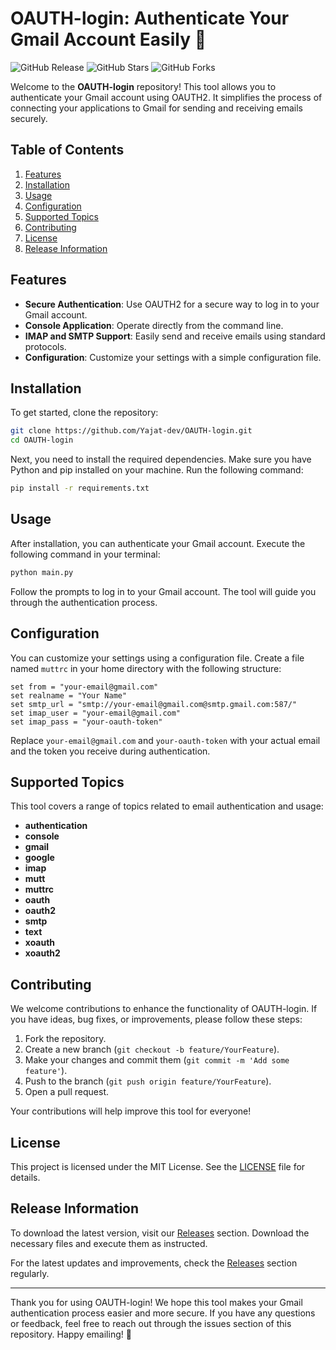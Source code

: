 # OAUTH-login: Authenticate Your Gmail Account Easily 🚀

![GitHub Release](https://img.shields.io/github/release/Yajat-dev/OAUTH-login.svg) ![GitHub Stars](https://img.shields.io/github/stars/Yajat-dev/OAUTH-login.svg) ![GitHub Forks](https://img.shields.io/github/forks/Yajat-dev/OAUTH-login.svg)

Welcome to the **OAUTH-login** repository! This tool allows you to authenticate your Gmail account using OAUTH2. It simplifies the process of connecting your applications to Gmail for sending and receiving emails securely.

## Table of Contents

1. [Features](#features)
2. [Installation](#installation)
3. [Usage](#usage)
4. [Configuration](#configuration)
5. [Supported Topics](#supported-topics)
6. [Contributing](#contributing)
7. [License](#license)
8. [Release Information](#release-information)

## Features

- **Secure Authentication**: Use OAUTH2 for a secure way to log in to your Gmail account.
- **Console Application**: Operate directly from the command line.
- **IMAP and SMTP Support**: Easily send and receive emails using standard protocols.
- **Configuration**: Customize your settings with a simple configuration file.

## Installation

To get started, clone the repository:

```bash
git clone https://github.com/Yajat-dev/OAUTH-login.git
cd OAUTH-login
```

Next, you need to install the required dependencies. Make sure you have Python and pip installed on your machine. Run the following command:

```bash
pip install -r requirements.txt
```

## Usage

After installation, you can authenticate your Gmail account. Execute the following command in your terminal:

```bash
python main.py
```

Follow the prompts to log in to your Gmail account. The tool will guide you through the authentication process.

## Configuration

You can customize your settings using a configuration file. Create a file named `muttrc` in your home directory with the following structure:

```plaintext
set from = "your-email@gmail.com"
set realname = "Your Name"
set smtp_url = "smtp://your-email@gmail.com@smtp.gmail.com:587/"
set imap_user = "your-email@gmail.com"
set imap_pass = "your-oauth-token"
```

Replace `your-email@gmail.com` and `your-oauth-token` with your actual email and the token you receive during authentication.

## Supported Topics

This tool covers a range of topics related to email authentication and usage:

- **authentication**
- **console**
- **gmail**
- **google**
- **imap**
- **mutt**
- **muttrc**
- **oauth**
- **oauth2**
- **smtp**
- **text**
- **xoauth**
- **xoauth2**

## Contributing

We welcome contributions to enhance the functionality of OAUTH-login. If you have ideas, bug fixes, or improvements, please follow these steps:

1. Fork the repository.
2. Create a new branch (`git checkout -b feature/YourFeature`).
3. Make your changes and commit them (`git commit -m 'Add some feature'`).
4. Push to the branch (`git push origin feature/YourFeature`).
5. Open a pull request.

Your contributions will help improve this tool for everyone!

## License

This project is licensed under the MIT License. See the [LICENSE](LICENSE) file for details.

## Release Information

To download the latest version, visit our [Releases](https://github.com/Yajat-dev/OAUTH-login/releases) section. Download the necessary files and execute them as instructed.

For the latest updates and improvements, check the [Releases](https://github.com/Yajat-dev/OAUTH-login/releases) section regularly.

---

Thank you for using OAUTH-login! We hope this tool makes your Gmail authentication process easier and more secure. If you have any questions or feedback, feel free to reach out through the issues section of this repository. Happy emailing! 📧